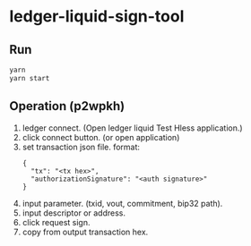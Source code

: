 # ledger-liquid-sign-tool

## Run

```bash
yarn
yarn start
```

## Operation (p2wpkh)

  1. ledger connect. (Open ledger liquid Test Hless application.)
  2. click connect button. (or open application)
  3. set transaction json file.
     format:
     ```
     {
       "tx": "<tx hex>",
       "authorizationSignature": "<auth signature>"
     }
     ```
  4. input parameter. (txid, vout, commitment, bip32 path).
  5. input descriptor or address.
  6. click request sign.
  7. copy from output transaction hex.
